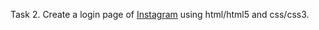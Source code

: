 Task 2. Create a login page of [Instagram](https://www.instagram.com/) using html/html5 and css/css3.